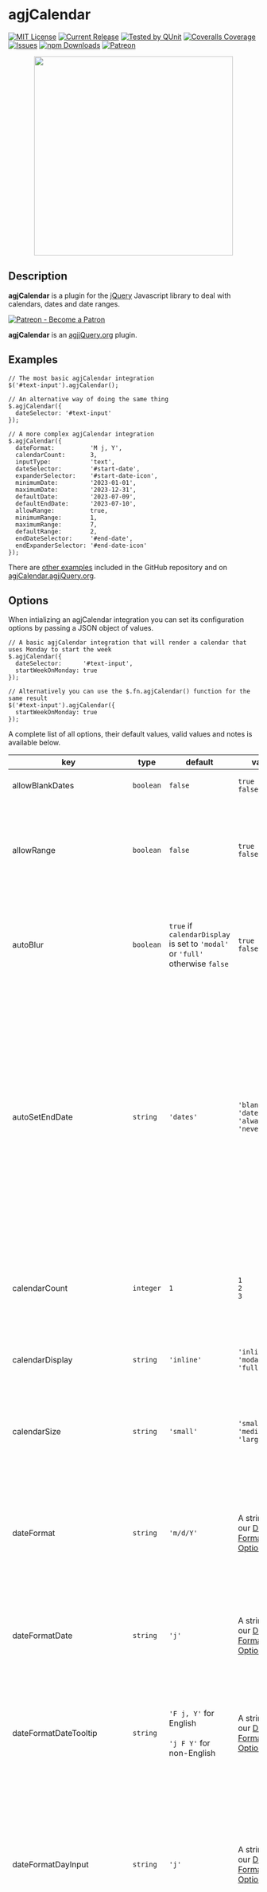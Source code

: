 # agjCalendar

[![MIT License](https://img.shields.io/badge/license-MIT-0366d6.png?colorB=0366d6&style=flat-square)](https://github.com/andrewgjohnson/agjCalendar/blob/master/LICENSE)
[![Current Release](https://img.shields.io/github/release/andrewgjohnson/agjCalendar.png?colorB=0366d6&style=flat-square&logoColor=white&logo=github)](https://github.com/andrewgjohnson/agjCalendar/releases)
[![Tested by QUnit](https://img.shields.io/badge/qunit-passing-0366d6.png?colorB=0366d6&style=flat-square)](https://agjCalendar.agjjQuery.org/tests/index.html)
[![Coveralls Coverage](https://img.shields.io/coverallsCoverage/github/andrewgjohnson/agjCalendar.png?colorB=0366d6&style=flat-square&logoColor=white&logo=coveralls)](https://coveralls.io/github/andrewgjohnson/agjCalendar)
[![Issues](https://img.shields.io/github/issues/andrewgjohnson/agjCalendar.png?colorB=0366d6&style=flat-square&logoColor=white&logo=github)](https://github.com/andrewgjohnson/agjCalendar/issues)
[![npm Downloads](https://img.shields.io/npm/dt/agjcalendar.png?colorB=0366d6&style=flat-square&logoColor=white&logo=npm)](https://www.npmjs.com/package/agjcalendar)
[![Patreon](https://img.shields.io/endpoint.png?url=https%3A%2F%2Fshieldsio-patreon.vercel.app%2Fapi%3Fusername%3Dagjopensource%26type%3Dpatrons&colorB=0366d6&style=flat-square&logoColor=white&logo=patreon)](https://patreon.com/agjopensource)

<p align="center">
  <a href="https://agjcalendar.agjjquery.org/" title="">
    <img src="https://agjcalendar.agjjquery.org/documentation/agjCalendar.agjjQuery.org/images/avatar.png" alt="" title="" width="400" height="400" id="avatar" />
  </a>
</p>

## Description

**agjCalendar** is a plugin for the [jQuery](https://jquery.com/) Javascript library to deal with calendars, dates and date ranges.

[![Patreon - Become a Patron](https://raster.shields.io/badge/Patreon%20-become%20a%20Patron-FD334A.png?style=for-the-badge&logo=patreon&logoColor=FD334A)](https://patreon.com/agjopensource)

**agjCalendar** is an [agjjQuery.org](https://agjjquery.org) plugin.

## Examples

    // The most basic agjCalendar integration
    $('#text-input').agjCalendar();

    // An alternative way of doing the same thing
    $.agjCalendar({
      dateSelector: '#text-input'
    });

    // A more complex agjCalendar integration
    $.agjCalendar({
      dateFormat:          'M j, Y',
      calendarCount:       3,
      inputType:           'text',
      dateSelector:        '#start-date',
      expanderSelector:    '#start-date-icon',
      minimumDate:         '2023-01-01',
      maximumDate:         '2023-12-31',
      defaultDate:         '2023-07-09',
      defaultEndDate:      '2023-07-10',
      allowRange:          true,
      minimumRange:        1,
      maximumRange:        7,
      defaultRange:        2,
      endDateSelector:     '#end-date',
      endExpanderSelector: '#end-date-icon'
    });

There are [other examples](https://github.com/andrewgjohnson/agjCalendar/tree/master/examples) included in the GitHub repository and on [agjCalendar.agjjQuery.org](https://agjcalendar.agjjquery.org/examples-and-demo/).

## Options

When intializing an agjCalendar integration you can set its configuration options by passing a JSON object of values.

    // A basic agjCalendar integration that will render a calendar that uses Monday to start the week
    $.agjCalendar({
      dateSelector:      '#text-input',
      startWeekOnMonday: true
    });

    // Alternatively you can use the $.fn.agjCalendar() function for the same result
    $('#text-input').agjCalendar({
      startWeekOnMonday: true
    });

A complete list of all options, their default values, valid values and notes is available below.

key|type|default|values|notes
---|----|-------|------|-----
allowBlankDates|`boolean`|`false`|`true`<br />`false`|If set to `true` blank dates will be permitted
allowRange|`boolean`|`false`|`true`<br />`false`|If set to `true` a second date can be entered with the `endDateSelector` option or the `endMonthSelector` and `endDaySelector` options
autoBlur|`boolean`|`true` if `calendarDisplay` is set to `'modal'` or `'full'` otherwise `false`|`true`<br />`false`|If set to `true` automatically lose focus (blur) immediately after a text field is focused (only used when `inputType` is set to `'text'`)<br />
autoSetEndDate|`string`|`'dates'`|`'blanks'`<br />`'dates'`<br />`'always'`<br />`'never'`|This option controls whether or not the end date will automatically change when the start date changes;<br />`'blanks'` will only trigger when the end date is blank,<br />`'dates'` will only trigger when the end date is a date,<br />`'always'` will trigger for both and<br />`'never'` will trigger for neither (only used when `allowRange` is set to `true`)
calendarCount|`integer`|`1`|`1`<br />`2`<br />`3`|Defines whether the date picker uses a single, double or triple calendar (only used when `calendarDisplay` is set to `'inline'` or `'modal'`)
calendarDisplay|`string`|`'inline'`|`'inline'`<br />`'modal'`<br />`'full'`|Toggles whether the date picker is displayed as `'inline'`, `'modal'` or `'full'`
calendarSize|`string`|`'small'`|`'small'`<br />`'medium'`<br />`'large'`|Defines whether the date picker displays as small, medium or large (only used when `calendarDisplay` is set to `'inline'` or `'modal'`)
dateFormat|`string`|`'m/d/Y'`|A string using our [Date Format Options](https://agjCalendar.agjjQuery.org/#date-format-options)|Determines which date format is used for text inputs (only used when inputType is set to `'text'`)<br /><br />See [Date Format Options](https://agjCalendar.agjjQuery.org/#date-format-options) for details
dateFormatDate|`string`|`'j'`|A string using our [Date Format Options](https://agjCalendar.agjjQuery.org/#date-format-options)|Determines which date format is used for dates on the date picker<br /><br />See [Date Format Options](https://agjCalendar.agjjQuery.org/#date-format-options) for details
dateFormatDateTooltip|`string`|`'F j, Y'` for English<br /><br />`'j F Y'` for non-English|A string using our [Date Format Options](https://agjCalendar.agjjQuery.org/#date-format-options)|Determines which date format is used for date tooltips on the date picker<br /><br />See [Date Format Options](https://agjCalendar.agjjQuery.org/#date-format-options) for details
dateFormatDayInput|`string`|`'j'`|A string using our [Date Format Options](https://agjCalendar.agjjQuery.org/#date-format-options)|Determines which date format is used for day dropdown inputs (only used when `inputType` is set to `'dropdown'` and `calendarDisplay` is set to `'inline'` or `'modal'`)<br /><br />See [Date Format Options](https://agjCalendar.agjjQuery.org/#date-format-options) for details
dateFormatDayOfWeekTooltip|`string`|`'l'`|A string using our [Date Format Options](https://agjCalendar.agjjQuery.org/#date-format-options)|Determines which date format is used for day of week tooltips on the date picker<br /><br />See [Date Format Options](https://agjCalendar.agjjQuery.org/#date-format-options) for details
dateFormatMonthDropdown|`string`|`'M Y'`|A string using our [Date Format Options](https://agjCalendar.agjjQuery.org/#date-format-options)|Determines which date format is used for the month dropdown on the date picker<br /><br />See [Date Format Options](https://agjCalendar.agjjQuery.org/#date-format-options) for details
dateFormatMonthInput|`string`|`'M Y'`|A string using our [Date Format Options](https://agjCalendar.agjjQuery.org/#date-format-options)|Determines which date format is used for month dropdown inputs (only used when `inputType` is set to `'dropdown'` and `calendarDisplay` is set to `'inline'` or `'modal'`)<br /><br />See [Date Format Options](https://agjCalendar.agjjQuery.org/#date-format-options) for details
dateFormatMonthLabel|`string`|`'F Y'`|A string using our [Date Format Options](https://agjCalendar.agjjQuery.org/#date-format-options)|Determines which date format is used for month labels on the date picker (only used when `calendarCount` is set to `2` or `3`)<br /><br />See [Date Format Options](https://agjCalendar.agjjQuery.org/#date-format-options) for details
dateSelector|`string`|`null`||Accepts a string value for your target text element such as `'#text-input'` (only used when `inputType` is set to `'text'`)
dayNameEllipsis|`boolean`|`true`|`true`<br />`false`|Determines whether longer day names will be cut-off with an ellipsis
dayNameFormat|`string`|`'short'`|`'short'`<br />`'abbreviated'`<br />`'full'`|Determines which day format is used for days of the week on the date picker<br /><br />`'short'` = first letter, e.g. F<br />`'abbreviated'` = partial name, e.g. Fri<br />`'full'` = full name, e.g. Friday
daySelector|`string`|`null`||Accepts a string value for your target day dropdown element such as `'#day-select'` (only used when `inputType` is set to `'dropdown'`)
defaultDate|`Date|string`|Today’s date|A Date object, a string formatted as YYYY-MM-DD or `'blank'`|The default date to prefill
defaultEndDate|`Date|string`|Today’s date plus the `defaultRange`|A Date object, a string formatted as YYYY-MM-DD or `'blank'`|The default end date to prefill (only used when `allowRange` is set to `true`)
defaultRange|`integer`|`0` if the `minimumDate` and `maximumDate` options are set to the same date otherwise `1`|Any non-negative integer|The default date range (only used when `allowRange` is set to `true`)
endDateSelector|`string`|`null`||The same as `dateSelector` but for the end date (only used when `allowRange` is set to `true` and `inputType` is set to `'text'`)
endDaySelector|`string`|`null`||The same as `daySelector` but for the end date (only used when `allowRange` is set to `true` and `inputType` is set to `'dropdown'`)
endExpanderSelector|`string`|`null`||The same as `expanderSelector` but for the end date (only used when `allowRange` is set to `true`)
endMonthSelector|`string`|`null`||The same as `monthSelector` but for the end date (only used when `allowRange` is set to `true` and `inputType` is set to `'dropdown'`)
excludeDates|`array`|`[]`|An array of Date objects and/or strings formatted as YYYY-MM-DD|Individual dates that will be excluded from the date picker
expanderSelector|`string`|`null`||Accepts a string value for an additional target element to expand the calendar such as `'#calendar-icon'`
forceMaxZIndex|`boolean`|`false`|`true`<br />`false`|Force the maximum z-index value (`2147483647`) on the date picker instead of calculating based on an integration’s elements’ z-index values (only used when `calendarDisplay` is set to `'inline'`)
inputType|`string`|`'text'`|`'text'`<br />`'dropdown'`|If set to `'text'` will use the `dateSelector` option to store the date or if set to `'dropdown'` will use the `monthSelector` and `daySelector` options to store the date
language|`string`|`'en'`|`'en'`<br />`'ar'`<br />`'bn'`<br />`'de'`<br />`'es'`<br />`'fr'`<br />`'he'`<br />`'hi'`<br />`'it'`<br />`'ja'`<br />`'ko'`<br />`'mr'`<br />`'pa'`<br />`'pt'`<br />`'ru'`<br />`'te'`<br />`'tr'`<br />`'ur'`<br />`'vi'`<br />`'zh'`|The language for the text elements on the date picker<br /><br />`'en'` = English<br />`'ar'` = اَلْعَرَبِيَّةُ (Arabic)<br />`'bn'` = বাংলা (Bengali)<br />`'de'` = Deutsch (German)<br />`'es'` = Español (Spanish)<br />`'fr'` = Français (French)<br />`'he'` = עִבְרִית (Hebrew)<br />`'hi'` = आधुनिक मानक हिन्दी (Hindi)<br />`'it'` = Italiano (Italian)<br />`'ja'` = 日本語 (Japanese)<br />`'ko'` = 한국어 (Korean)<br />`'mr'` = मराठी (Marathi)<br />`'pa'` = پنجابی (Punjabi)<br />`'pt'` = Português (Portuguese)<br />`'ru'` = русский язык (Russian)<br />`'te'` = తెలుగు (Telugu)<br />`'tr'` = Türkçe (Turkish)<br />`'ur'` = اردو (Urdu)<br />`'vi'` = Tiếng Việt (Vietnamese)<br />`'zh'` = 官话 (Chinese Mandarin)<br /><br />Our online documentation has more details on the [translations page](https://agjcalendar.agjjquery.org/translations/)
maximumDate|`Date|string`|Today’s date plus one year|A Date object or a string formatted as YYYY-MM-DD|The maximum date that can be picked
maximumRange|`integer`|The number of days between the `minimumDate` and `maximumDate` options|Any non-negative integer|The maximum date range (only used when `allowRange` is set to `true`)
minimumDate|`Date|string`|Today’s date|A Date object or a string formatted as YYYY-MM-DD|The minimum date that can be picked
minimumRange|`integer`|`0` if the `minimumDate` and `maximumDate` options are set to the same date otherwise `1`|Any non-negative integer|The minimum date range (only used when `allowRange` is set to `true`)
monthSelector|`string`|`null`||Accepts a string value for your target month dropdown element such as `'#month-select'` (only used when `inputType` is set to `'dropdown'`)
overwriteDayOptions|`boolean`|`true`|`true`<br />`false`|If set to `true` the options on the `daySelector` and `endDaySelector` dropdown elements will dynamically update (only used when `inputType` is set to `'dropdown'`)
overwriteMonthOptions|`boolean`|`true`|`true`<br />`false`|If set to `true` the options on the `monthSelector` and `endMonthSelector` dropdown elements will dynamically update (only used when `inputType` is set to `'dropdown'`)
startWeekOnMonday|`boolean`|`false`|`true`<br />`false`|If set to `true` the weeks on the calendar will start on Monday instead of Sunday
theme|`string`|`null`|`'red'`<br />`'orange'`<br />`'yellow'`<br />`'green'`<br />`'cyan'`<br />`'blue'`<br />`'purple'`<br />`'pink'`<br />`'custom-*'`|A string of one of the eight included themes or a custom theme that must begin with `custom-` (our online documentation has more details on the [themes page](https://agjcalendar.agjjquery.org/themes/))
translations|`object`|`[]`|An object of translations|The `translations` option will always take precedence over the `language` option<br /><br />Our online documentation has more details on the [translations page](https://agjcalendar.agjjquery.org/translations/)

### Date Format Options

The plugin uses common date formating for the `dateFormat`, `dateFormatDate`, `dateFormatDateTooltip`, `dateFormatDayInput`, `dateFormatDayOfWeekTooltip`, `dateFormatMonthDropdown`, `dateFormatMonthInput` and `dateFormatMonthLabel` options. You can choose any combination of the below characters to format dates for users. The characters are based on [PHP’s *DateTime::format* function](https://www.php.net/manual/en/datetime.format.php) which is in turn based on [C Standard Library’s *strftime* function](https://en.cppreference.com/w/cpp/chrono/c/strftime).

*__Warning:__ This plugin does not support timezones, all dates and times are treated timezone agnostically*

character|description|example(s)
---------|-----------|----------
*Day*|---|---
d|Day of the month, 2 digits with leading zeros|01
D|A textual representation of a day, three letters|Sun
j|Day of the month without leading zeros|1
l (lowercase ‘L’)|A full textual representation of the day of the week|Sunday
N|ISO 8601 numeric representation of the day of the week|1 (for Monday) through 7 (for Sunday)
S|English ordinal suffix for the day of the month, 2 characters|st, nd, rd or th
w|Numeric representation of the day of the week|0 (for Sunday) through 6 (for Saturday)
z|The day of the year (starting from 0)|0 through 365
*Week*|---|---
W|ISO 8601 week number of year, weeks starting on Monday|42 (the 42nd week in the year)
*Month*|---|---
F|A full textual representation of a month, such as January or March|January
m|Numeric representation of a month, with leading zeros|01
M|A short textual representation of a month, three letters|Jan
n|Numeric representation of a month, without leading zeros|1
t|Number of days in the given month|28
*Time*|---|---
a|Lowercase Ante meridiem and Post meridiem|am or pm
A|Uppercase Ante meridiem and Post meridiem|AM or PM
g|12-hour format of an hour without leading zeros|1 through 12
G|24-hour format of an hour without leading zeros|0 through 23
h|12-hour format of an hour with leading zeros|01 through 12
H|24-hour format of an hour with leading zeros|00 through 23
i|Minutes with leading zeros|00 to 59
s|Seconds with leading zeros|00 through 59
u|Microseconds. Note that date() will always generate 000000 since it takes an int parameter, whereas DateTime::format() does support microseconds if DateTime was created with microseconds.|Example: 654321
v|Milliseconds. Same note applies as for u.|Example: 654
*Year*|---|---
L|Whether it’s a leap year|1 if it is a leap year, 0 otherwise
o|ISO 8601 week-numbering year. This has the same value as Y, except that if the ISO week number (W) belongs to the previous or next year, that year is used instead.|2000
x|An expanded full numeric representation if required, or a standard full numeral representation if possible (like Y). At least four digits. Years BCE are prefixed with a -. Years beyond (and including) 10000 are prefixed by a +.|Examples: -0055, 0787, 1999, +10191
X|An expanded full numeric representation of a year, at least 4 digits, with - for years BCE, and + for years CE|Examples: -0055, +0787, +1999, +10191
y|A two digit representation of a year|00
Y|A full numeric representation of a year, at least 4 digits, with - for years BCE|2000
*Full Date*|---|---
c|ISO 8601 date|2000-01-01T00:00:00
r|RFC 2822/RFC 5322 formatted date<br /><br />*__Warning:__ This plugin does not support timezones so this formatted date will always end in +0000*|Thu, 21 Dec 2000 10:01:07 +0000
U|Seconds since the Unix Epoch (January 1 1970 00:00:00 GMT)|946706400

## Javascript Functions

The majority of the functionality for the agjCalendar plugin is self-contained but there are some functions that are added to extend jQuery that can be accessed by any of your Javascript code. We use the dollar sign alias (`$`) instead of the `jQuery` global for documentation but either can be referenced.

### $.agjCalendar(_[options]_)

    var integration = $.agjCalendar({
      dateSelector: '#text-input'
    });
    if (integration !== -1) {
      alert('The integration was a success!');
    } else {
      alert('The integration failed; check your Javascript console for details.');
    }

The `$.agjCalendar()` function accepts an options JSON object of values to initialize a new agjCalendar integration. Returns `true` if the integration was successful or `false` if it was not.

### $.fn.agjCalendar(_[options] [, callback]_)

    var integration;
    $('#text-input').agjCalendar({
      dateFormat: 'Y-m-d'
    }, function(returnValue) {
      integration = returnValue;
    });
    if (integration !== -1) {
      alert('The integration was a success!');
    } else {
      alert('The integration failed; check your Javascript console for details.');
    }

The `$.fn.agjCalendar()` function works similar to the `$.agjCalendar()` function but does not require the `dateSelector` option as you would be selecting the element and calling this function directly off of it. Returns the element to allow for chaining. This function also has an optional callback parameter that will be executed on completion of the integration attempt and will pass the integration attempt outcome into the callback’s first and only parameter.

### $.agjCalendar.addRegexTextPattern(_regexTextPattern_)

    $.agjCalendar.addRegexTextPattern('\u3040-\u30FF');

The `$.agjCalendar.addRegexTextPattern()` function will add a regular expression pattern to the plugin’s text checks. This function should be used if custom unicode characters are being used in custom translations. Our online documentation has more details on the [translations page](https://agjcalendar.agjjquery.org/translations).

### $.agjCalendar.dateToString(_date, dateFormat[, translations]_)

    var formattedDate = $.agjCalendar.dateToString(new Date(), 'j F Y');

The `$.agjCalendar.dateToString()` function will accept a date & date format and return a formatted string. It also accepts an optional translations parameters which is an object of translations (including day and month names) which will be used in the string, if no translations are passed the included English translations will be used. Read more about [date format options](https://agjCalendar.agjjQuery.org/#date-format-options) and [custom translations](https://agjCalendar.agjjQuery.org/translations/#custom-translations).

### $.agjCalendar.deactivate()

    $.agjCalendar.deactivate();

The `$.agjCalendar.deactivate()` function will deactivate any active date pickers.

### $.agjCalendar.disable(_position_)

    var integration = $.agjCalendar({
      dateSelector: '#text-input'
    });
    if (integration !== -1) {
      $.agjCalendar.disable(integration);
    }

The `$.agjCalendar.disable()` function will disable an agjCalendar integration after it has been initialized.

### $.agjCalendar.disableEmojiSupport()

    $.agjCalendar.disableEmojiSupport();

The `$.agjCalendar.disableEmojiSupport()` function will disable emoji support for custom translations.

*__Warning:__ Emoji support will have issues with older versions of Microsoft Internet Explorer specifically 6, 7, 8, 9, 10 and 11 as they don’t support ECMAScript 2018. To support older browsers we recommend using [$.agjCalendar.addRegexTextPattern()](https://agjCalendar.agjjQuery.org/#agjcalendaraddregextextpatternregextextpattern) and passing each emoji character you want to use.*

### $.agjCalendar.enableEmojiSupport()

    $.agjCalendar.enableEmojiSupport();

The `$.agjCalendar.enableEmojiSupport()` function will enable emoji support for custom translations.

*__Warning:__ Emoji support will have issues with older versions of Microsoft Internet Explorer specifically 6, 7, 8, 9, 10 and 11 as they don’t support ECMAScript 2018. To support older browsers we recommend using [$.agjCalendar.addRegexTextPattern()](https://agjCalendar.agjjQuery.org/#agjcalendaraddregextextpatternregextextpattern) and passing each emoji character you want to use.*

### $.agjCalendar.getIncludedTranslations(_language_)

    var dateInFrench = $.agjCalendar.dateToString(
      new Date(),
      'j F Y',
      $.agjCalendar.getIncludedTranslations('fr')
    );

The `$.agjCalendar.getIncludedTranslations()` function will return an object of translations for one of the plugin’s included translations.

### $.agjCalendar.isActive()

    if ($.agjCalendar.isActive()) {
      alert('There is a date picker currently active!');
    } else {
      alert('There are no date pickers currently active.');
    }

The `$.agjCalendar.isActive()` function will determine whether or not any date pickers are active. Returns `true` if a date picker is active or `false` if none are.

### $.agjCalendar.stringToDate(_string, dateFormat[, translations]_)

    var extractedDate = $.agjCalendar.stringToDate('1 January 2000', 'j F Y');
    if (extractedDate !== -1) {
      alert('Date successfully extracted: ' + extractedDate);
    } else {
      alert('The date extraction failed.');
    }

The `$.agjCalendar.stringToDate()` function will accept a string & date format and return a date object. It also accepts an optional translations parameters which is an object of translations (including day and month names) which will be used in parsing the string, if no translations are passed the included English translations will be used. Read more about [date format options](https://agjCalendar.agjjQuery.org/#date-format-options) and [custom translations](https://agjCalendar.agjjQuery.org/translations/#custom-translations).

## Usage/Installation

You will need an HTML reference to jQuery in order for the plugin to function.

    <!-- Reference to the jQuery Javascript library -->
    <script type="text/javascript" src="//code.jquery.com/jquery-3.7.1.min.js"></script>

### With npm or Yarn

This plugin offers support for the [npm](https://www.npmjs.com/) and [Yarn](https://yarnpkg.com/) dependency managers. You can find the agjCalendar package online on [npmjs.com](https://www.npmjs.com/package/agjcalendar).

#### Install using npm

Run this command to install the plugin using npm:

    npm install agjcalendar

#### Install using Yarn

Run this command to install the plugin using Yarn:

    yarn add agjcalendar

Once installed you can start using agjCalendar within your project by adding HTML references to the plugin’s Javascript and CSS stylesheet files.

    <!-- Reference to the agjCalendar jQuery plugin -->
    <script type="text/javascript" src="./node_modules/agjcalendar/source/agjCalendar/jquery.agjCalendar.js"></script>

    <!-- Reference to the agjCalendar CSS stylesheet -->
    <style type="text/css">@import './node_modules/agjcalendar/source/agjCalendar/jquery.agjCalendar.css';</style>

### With Bower

This plugin also offers support for the now-deprecated [Bower](https://bower.io/) dependency manager.

#### Install using Bower

Run this command to install the plugin using Bower:

    bower install andrewgjohnson/agjCalendar --save

Once installed you can start using agjCalendar within your project by adding HTML references to the plugin’s Javascript and CSS stylesheet files.

    <!-- Reference to the agjCalendar jQuery plugin -->
    <script type="text/javascript" src="./bower_components/agjCalendar/source/agjCalendar/jquery.agjCalendar.js"></script>

    <!-- Reference to the agjCalendar CSS stylesheet -->
    <style type="text/css">@import './bower_components/agjCalendar/source/agjCalendar/jquery.agjCalendar.css';</style>

### Without npm, Yarn or Bower

To use without npm, Yarn or Bower add HTML references to the [Javascript source](https://agjcalendar.agjjquery.org/source/javascript/) and the [CSS source](https://agjcalendar.agjjquery.org/source/css/) which you will need to download and host. Run these commands to download them via the terminal:

    curl -o jquery.agjCalendar.min.css 'https://agjCalendar.agjjQuery.org/source/agjCalendar/jquery.agjCalendar.min.css'
    curl -o jquery.agjCalendar.min.js 'https://agjCalendar.agjjQuery.org/source/agjCalendar/jquery.agjCalendar.min.js'

Once downloaded, you must reference the files in your HTML:

    <!-- Reference to the agjCalendar jQuery plugin -->
    <script type="text/javascript" src="jquery.agjCalendar.min.js"></script>

    <!-- Reference to the agjCalendar CSS stylesheet -->
    <style type="text/css">@import 'jquery.agjCalendar.min.css';</style>

## Backwards Compatibility

The plugin strives to keep backwards compatibiltiy with all past releases. New features should be off by default with few exceptions. Changes to existing features should continue to support past options/values/configurations so older integrations of agjCalendar will continue to function without any need for change if their core plugin is updated.

### List of Backward Compatibility Changes

version|deprecated feature|backwards support
-------|------------------|-----------------
v1.0.0|`$.ctcCalendar()` function|The plugin was renamed from `ctcCalendar` to `agjCalendar`<br /><br />The `$.ctcCalendar()` function is now an alias of `$.agjCalendar()`
v1.0.0|`autoSetEndDate` options `true` and `false`|`autoSetEndDate` deprecated boolean values in favour of four possible strings (`'always'`, `'never'`, `'blanks'` and `'dates'`)<br /><br />`true` is now an alias of `'always'` and `false` is now an alias of `'never'` for the `autoSetEndDate` option
v1.2.0|`dayNameFormat` option `'medium'`|`dayNameFormat` deprecated `'medium'` in favour of `'abbreviated'`<br /><br />`'medium'` is now an alias of `'abbreviated'` for the `dayNameFormat` option
v1.2.0|`dateFormat` options `1`, `2`, `3`, `4` and `5`|`dateFormat` was refactored to allow for custom formats<br /><br />`1` is now an alias of `'m/d/Y'`, `2` is now an alias of `'M j, Y'`, `3` is now an alias of `'d/m/Y'`, `4` is now an alias of `'Y-m-d'` and `5` is now an alias of `'j F Y'` for the `dateFormat` and `dateFormatDateTooltip` options
v1.2.0|`$.agjCalendar` returns `-1` instead of `false` on failure|Successful integrations function in the same manner but failures will now return `-1` instead of `false`
v1.2.0|The `z-index` CSS values of the calendar and modal background elements now change dynamically based upon the integration elements when `calendarDisplay` is set to `'inline'`|Previously the `z-index` CSS value was always set to the maximum for the calendar element and maximum minus one for the modal background element when `calendarDisplay` was set to `'inline'` which will still happen if the integration sets the `forceMaxZIndex` option to `true` (which is set to `false` by default)
v1.2.0|The `autoBlur` option will be automatically set to `true` when the `calendarDisplay` option is set to `'modal'` or `'full'`|Previously all integrations of agjCalendar had the `false` behaviour which is still the case for integrations with the `calendarDisplay` set to `'inline'` and can still happen if the `autoBlur` option is set to `false`

### Older Versions of jQuery

The plugin is designed to work with the newest version of jQuery (3.7.1) but will also work with older versions of jQuery 3.x as well as jQuery 2.x (tested up to 2.2.4) and jQuery 1.x (tested up to 1.12.4). We recommend using the newest version of jQuery.

## Unit Testing

The plugin uses jQuery’s [QUnit](https://qunitjs.com/) framework for unit testing. All units tests are located in the [qunit.js](https://github.com/andrewgjohnson/agjCalendar/blob/master/tests/qunit.js) file. The unit tests can be run online in-browser at [agjCalendar.agjjQuery.org/tests/index.html](https://agjCalendar.agjjQuery.org/tests/index.html). We strive to cover all public facing functions and API’s to ensure all permutations of parameters, options, fail scenarios, success scenarios, etc. are covered. Many novel scenarios are included in the unit tests to achieve high code coverage.

## Help Requests

Please post any questions in the [discussions area](https://github.com/andrewgjohnson/agjCalendar/discussions) on GitHub if you need help.

If you discover a bug please [enter an issue](https://github.com/andrewgjohnson/agjCalendar/issues/new) on GitHub. When submitting an issue please use our [issue templates](https://github.com/andrewgjohnson/agjCalendar/tree/master/.github/ISSUE_TEMPLATE).

## Contributing

Please read our [contributing guidelines](https://github.com/andrewgjohnson/agjCalendar/blob/master/.github/CONTRIBUTING.md) if you want to contribute.

You can contribute financially by becoming a [patron](https://patreon.com/agjopensource) at [patreon.com/agjopensource](https://patreon.com/agjopensource) to support agjCalendar and [other agjjQuery.org plugins](https://agjjquery.org/plugins/).

[![Patreon - Become a Patron](https://raster.shields.io/badge/Patreon%20-become%20a%20Patron-FD334A.png?style=for-the-badge&logo=patreon&logoColor=FD334A)](https://patreon.com/agjopensource)

## Acknowledgements

This plugin was started by [Andrew G. Johnson (@andrewgjohnson)](https://github.com/andrewgjohnson).

Full list of contributors:
 * [Andrew G. Johnson (@andrewgjohnson)](https://github.com/andrewgjohnson)

Our [security policies and procedures](https://github.com/andrewgjohnson/agjCalendar/blob/master/.github/SECURITY.md) comes via the [atomist/samples](https://github.com/atomist/samples/blob/master/SECURITY.md) project. Our [issue templates](https://github.com/andrewgjohnson/agjCalendar/tree/master/.github/ISSUE_TEMPLATE) comes via the [tensorflow/tensorflow](https://github.com/tensorflow/tensorflow/blob/master/SECURITY.md) project. Our [pull request template](https://github.com/andrewgjohnson/agjCalendar/blob/master/.github/PULL_REQUEST_TEMPLATE.md) comes via the [stevemao/github-issue-templates](https://github.com/stevemao/github-issue-templates) project. The [forest photo](https://unsplash.com/photos/RfTD9NoLMEE) comes via [Radek Homola](https://unsplash.com/@radekhomola).

## Changelog

You can find all notable changes in the [changelog](https://github.com/andrewgjohnson/agjCalendar/blob/master/CHANGELOG.md).
